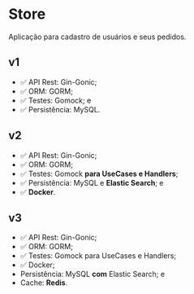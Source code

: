 # Store
Aplicação para cadastro de usuários e seus pedidos. 

## v1
* ✅ API Rest: Gin-Gonic;
* ✅ ORM: GORM;
* ✅ Testes: Gomock; e
* ✅ Persistência: MySQL.

## v2
* ✅ API Rest: Gin-Gonic;
* ✅ ORM: GORM;
* ✅ Testes: Gomock **para UseCases e Handlers**;
* ✅ Persistência: MySQL e **Elastic Search**; e
* ✅ **Docker**.

## v3
* ✅ API Rest: Gin-Gonic;
* ✅ ORM: GORM;
* ✅ Testes: Gomock para UseCases e Handlers;
* ✅ Docker;
* Persistência: MySQL **com** Elastic Search; e
* Cache: **Redis**.
